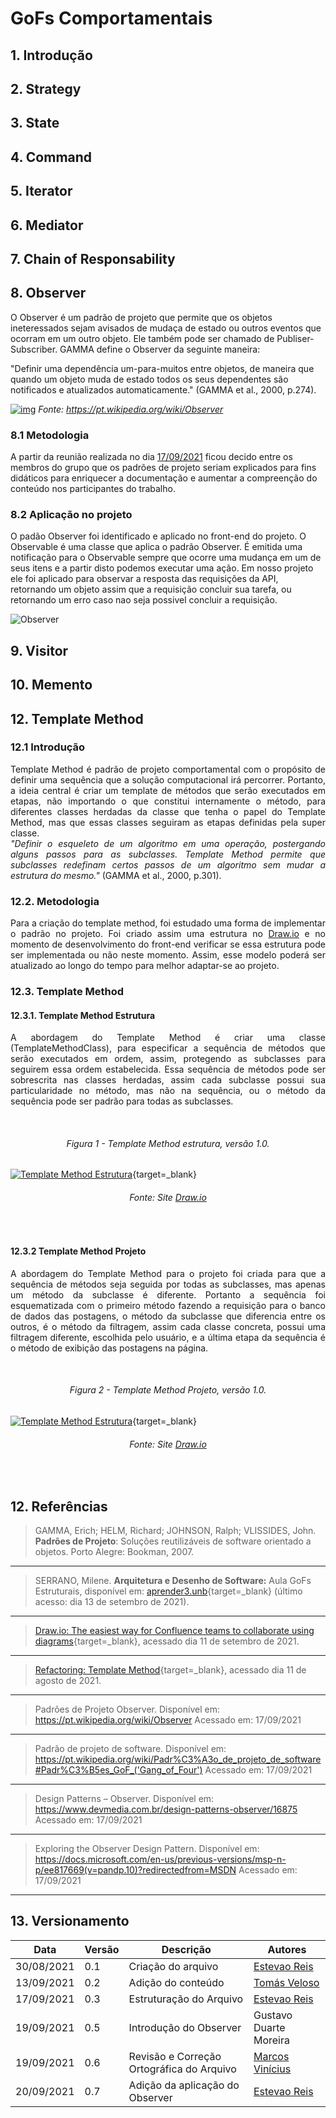 # GoFs Comportamentais

## 1. Introdução
## 2. Strategy
## 3. State 
## 4. Command 
## 5. Iterator
## 6. Mediator
## 7. Chain of Responsability 
## 8. Observer 

O Observer é um padrão de projeto que permite que os objetos ineteressados sejam avisados de mudaça de estado ou outros eventos que ocorram em um outro objeto. Ele também pode ser chamado de Publiser-Subscriber. GAMMA define o Observer da seguinte maneira:

"Definir uma dependência um-para-muitos entre objetos, de maneira que quando um objeto muda de estado todos os seus dependentes são notificados e atualizados automaticamente." (GAMMA et al., 2000, p.274).

[![img](https://upload.wikimedia.org/wikipedia/commons/8/8d/Observer.svg)](https://upload.wikimedia.org/wikipedia/commons/8/8d/Observer.svg)
_Fonte: https://pt.wikipedia.org/wiki/Observer_  

### 8.1 Metodologia

A partir da reunião realizada no dia [17/09/2021](./atas/17-09-21.md) ficou decido entre os membros do grupo que os padrões de projeto seriam explicados para fins didáticos para enriquecer a documentação e aumentar a compreenção do conteúdo nos participantes do trabalho.

### 8.2 Aplicação no projeto

O padão Observer foi identificado e aplicado no front-end do projeto. O Observable é uma classe que aplica o padrão Observer. É emitida uma notificação para o Observable sempre que ocorre uma mudança em um de seus itens e a partir disto podemos executar uma ação. Em nosso projeto ele foi aplicado para observar a resposta das requisições da API, retornando um objeto assim que a requisição concluir sua tarefa, ou retornando um erro caso nao seja possivel concluir a requisição.

![Observer](./img/gof-observe.png)

## 9. Visitor 
## 10. Memento 
## 12. Template Method 
### 12.1 Introdução

<p align = "justify"> Template Method é padrão de projeto comportamental com o propósito de definir uma sequência que a solução computacional irá percorrer. Portanto, a ideia central é criar um template de métodos que serão executados em etapas, não importando o que constitui internamente o método, para diferentes classes herdadas da classe que tenha o papel do Template Method, mas que essas classes seguiram as etapas definidas pela super classe. </br>
<cite>"Definir o esqueleto de um algoritmo em uma operação, postergando alguns passos para
as subclasses. Template Method permite que subclasses redefinam certos passos de um
algoritmo sem mudar a estrutura do mesmo."</cite> (GAMMA et al., 2000, p.301).</p>

### 12.2. Metodologia

<p align = "justify"> Para a criação do template method, foi estudado uma forma de implementar o padrão no projeto. Foi criado assim uma estrutura no <a href="https://app.diagrams.net/" target="_blank">Draw.io</a> e no momento de desenvolvimento do front-end verificar se essa estrutura pode ser implementada ou não neste momento. Assim, esse modelo poderá ser atualizado ao longo do tempo para melhor adaptar-se ao projeto.</p>

### 12.3. Template Method

#### 12.3.1. Template Method Estrutura

<p align = "justify"> A abordagem do Template Method é criar uma classe (TemplateMethodClass), para especificar a sequência de métodos que serão executados em ordem, assim, protegendo as subclasses para seguirem essa ordem estabelecida. Essa sequência de métodos pode ser sobrescrita nas classes herdadas, assim cada subclasse possui sua particularidade no método, mas não na sequência, ou o método da sequência pode ser padrão para todas as subclasses. </p></br>

<h6 align = "center">Figura 1 - Template Method estrutura, versão 1.0.</h6>

[![Template Method Estrutura](./img/exemplo_TemplateMethod1.png)](./img/exemplo_TemplateMethod1.png){target=\_blank}

<h6 align = "center">Fonte: Site <a href="https://app.diagrams.net/" target="_blank">Draw.io</a></h6></br>
 
#### 12.3.2 Template Method Projeto

<p align = "justify"> A abordagem do Template Method para o projeto foi criada para que a sequência de métodos seja seguida por todas as subclasses, mas apenas um método da subclasse é diferente. Portanto a sequência foi esquematizada com o primeiro método fazendo a requisição para o banco de dados das postagens, o método da subclasse que diferencia entre os outros, é o método da filtragem, assim cada classe concreta, possui uma filtragem diferente, escolhida pelo usuário, e a última etapa da sequência é o método de exibição das postagens na página. </p></br>

<h6 align = "center">Figura 2 - Template Method Projeto, versão 1.0.</h6>

[![Template Method Estrutura](./img/projeto_template.png)](./img/projeto_template.png){target=\_blank}

<h6 align = "center">Fonte: Site <a href="https://app.diagrams.net/" target="_blank">Draw.io</a></h6></br>

## 12. Referências

> GAMMA, Erich; HELM, Richard; JOHNSON, Ralph; VLISSIDES, John. **Padrões de Projeto**: Soluções reutilizáveis de software orientado a objetos. Porto Alegre: Bookman, 2007.

---

> SERRANO, Milene. **Arquitetura e Desenho de Software:** Aula GoFs Estruturais, disponível em: [aprender3.unb](https://aprender3.unb.br/pluginfile.php/897143/mod_label/intro/Arquitetura%20e%20Desenho%20de%20Software%20-%20Aula%20GoFs%20Estruturais%20-%20Profa.%20Milene.pdf){target=\_blank} (último acesso: dia 13 de setembro de 2021).

---

> [Draw.io: The easiest way for Confluence teams to collaborate using diagrams](https://drawio-app.com/){target=\_blank}, acessado dia 11 de setembro de 2021.

---

> [Refactoring: Template Method](https://www.figma.com){target=\_blank}, acessado dia 11 de agosto de 2021.

---

> Padrões de Projeto Observer. Disponível em: <https://pt.wikipedia.org/wiki/Observer> Acessado em: 17/09/2021

---

> Padrão de projeto de software. Disponível em: <https://pt.wikipedia.org/wiki/Padr%C3%A3o_de_projeto_de_software#Padr%C3%B5es_GoF_('Gang_of_Four')> Acessado em: 17/09/2021

---

> Design Patterns – Observer. Disponível em: <https://www.devmedia.com.br/design-patterns-observer/16875> Acessado em: 17/09/2021

---

> Exploring the Observer Design Pattern. Disponível em: <https://docs.microsoft.com/en-us/previous-versions/msp-n-p/ee817669(v=pandp.10)?redirectedfrom=MSDN> Acessado em: 17/09/2021

---

## 13. Versionamento 

| Data       | Versão | Descrição         | Autores       | 
| ---------- | ------ | ----------------- | ------------- | 
| 30/08/2021 | 0.1    | Criação do arquivo| [Estevao Reis](https://github.com/estevaoreis25)  |
| 13/09/2021 |  0.2   | Adição do conteúdo | [Tomás Veloso](https://github.com/tomasvelos0) |
| 17/09/2021 | 0.3   | Estruturação do Arquivo| [Estevao Reis](https://github.com/estevaoreis25) |
| 19/09/2021 | 0.5   | Introdução do Observer| Gustavo Duarte Moreira|
| 19/09/2021 | 0.6   | Revisão e Correção Ortográfica do Arquivo| [Marcos Vinícius](https://github.com/marcos-mv)|
| 20/09/2021 | 0.7   | Adição da aplicação do Observer | [Estevao Reis](https://github.com/estevaoreis25)|